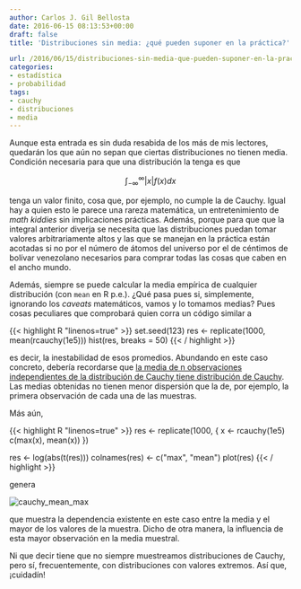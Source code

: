 ```yaml
---
author: Carlos J. Gil Bellosta
date: 2016-06-15 08:13:53+00:00
draft: false
title: 'Distribuciones sin media: ¿qué pueden suponer en la práctica?'

url: /2016/06/15/distribuciones-sin-media-que-pueden-suponer-en-la-practica/
categories:
- estadística
- probabilidad
tags:
- cauchy
- distribuciones
- media
---
```


Aunque esta entrada es sin duda resabida de los más de mis lectores, quedarán los que aún no sepan que ciertas distribuciones no tienen media. Condición necesaria para que una distribución la tenga es que

$$ \int_{-\infty}^\infty |x| f(x) dx$$

tenga un valor finito, cosa que, por ejemplo, no cumple la de Cauchy. Igual hay a quien esto le parece una rareza matemática, un entretenimiento de _math kiddies_ sin implicaciones prácticas. Además, porque para que que la integral anterior diverja se necesita que las distribuciones puedan tomar valores arbitrariamente altos y las que se manejan en la práctica están acotadas si no por el número de átomos del universo por el de céntimos de bolívar venezolano necesarios para comprar todas las cosas que caben en el ancho mundo.

Además, siempre se puede calcular la media empírica de cualquier distribución (con `mean` en R p.e.). ¿Qué pasa pues si, simplemente, ignorando los _caveats_ matemáticos, vamos y lo tomamos medias? Pues cosas peculiares que comprobará quien corra un código similar a

{{< highlight R "linenos=true" >}}
set.seed(123)
res <- replicate(1000, mean(rcauchy(1e5)))
hist(res, breaks = 50)
{{< / highlight >}}

es decir, la inestabilidad de esos promedios. Abundando en este caso concreto, debería recordarse que [la media de n observaciones independientes de la distribución de Cauchy tiene distribución de Cauchy](http://www.dartmouth.edu/~chance/teaching_aids/books_articles/probability_book/Chapter7.pdf). Las medias obtenidas no tienen menor dispersión que la de, por ejemplo, la primera observación de cada una de las muestras.

Más aún,

{{< highlight R "linenos=true" >}}
res <- replicate(1000, {
  x <- rcauchy(1e5)
  c(max(x), mean(x))
})

res <- log(abs(t(res)))
colnames(res) <- c("max", "mean")
plot(res)
{{< / highlight >}}

genera

![cauchy_mean_max](/wp-uploads/2016/06/cauchy_mean_max.png#center)

que muestra la dependencia existente en este caso entre la media y el mayor de los valores de la muestra. Dicho de otra manera, la influencia de esta mayor observación en la media muestral.

Ni que decir tiene que no siempre muestreamos distribuciones de Cauchy, pero sí, frecuentemente, con distribuciones con valores extremos. Así que, ¡cuidadín!

